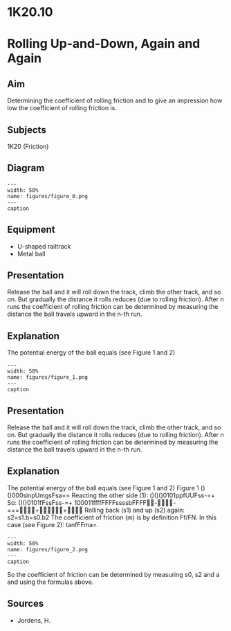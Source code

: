 # 1K20.10 
  # Rolling Up-and-Down, Again and Again 
    
  
## Aim   
 Determining the coefficient of rolling friction and to give an impression how low the coefficient of rolling friction is.    
  
## Subjects   
 1K20 (Friction)   
  
## Diagram   
   
```{figure} figures/figure_0.png  
---  
width: 50%  
name: figures/figure_0.png  
---  
caption  
``` 
      
  
## Equipment   
 
 *  U-shaped railtrack 
 *  Metal ball
     
  
## Presentation   
 Release the ball and it will roll down the track, climb the other track, and so on. But gradually the distance it rolls reduces (due to rolling friction). After n runs the coefficient of rolling friction can be determined by measuring the distance the ball travels upward in the n-th run.    
  
## Explanation   
 The potential energy of the ball equals (see Figure 1 and 2)    
```{figure} figures/figure_1.png  
---  
width: 50%  
name: figures/figure_1.png  
---  
caption  
``` 
     
  
## Presentation   
 Release the ball and it will roll down the track, climb the other track, and so on. But gradually the distance it rolls reduces (due to rolling friction). After n runs the coefficient of rolling friction can be determined by measuring the distance the ball travels upward in the n-th run.    
  
## Explanation   
 The potential energy of the ball equals (see Figure 1 and 2)   Figure 1  ()()000sinpUmgsFsa== Reacting the other side (1): ()()()0101ppfUUFss-=+ So: ()()0101fFssFss-=+ 100011ffffFFFFssssbFFFF--===++ Rolling back (s1) and up (s2) again: s2=s1.b=s0.b2 The coefficient of friction (m) is by definition Ff/FN.  In this case (see Figure 2): tanfFFma=.    
```{figure} figures/figure_2.png  
---  
width: 50%  
name: figures/figure_2.png  
---  
caption  
``` 
 So the coefficient of friction can be determined by measuring s0, s2 and a and using the formulas above.    
  
## Sources   
 
 *  Jordens, H.
  